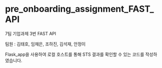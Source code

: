 # pre_onboarding_assignment_FAST_API
7팀 기업과제 3번 FAST API

팀원 : 김태호, 임채은, 조하진, 김석재, 안정이

Flask_app을 사용하여 로컬 호스트를 통해 STS 결과를 확인할 수 있는 코드를 작성하였습니다.
